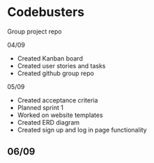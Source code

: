 # Codebusters
Group project repo

04/09 
- Created Kanban board
- Created user stories and tasks
- Created github group repo 

05/09
- Created acceptance criteria
- Planned sprint 1
- Worked on website templates
- Created ERD diagram
- Created sign up and log in page functionality

06/09
- 
